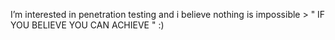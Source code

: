  I’m interested in penetration testing and i believe nothing is impossible > " IF YOU BELIEVE YOU CAN ACHIEVE " :)

